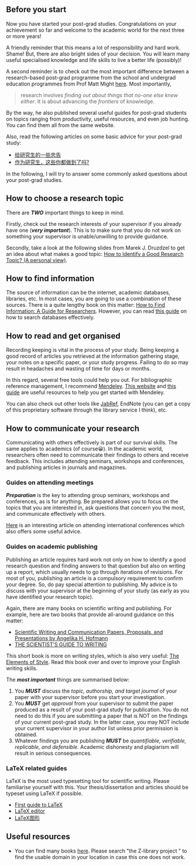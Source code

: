 
## Before you start

Now you have started your post-grad studies. Congratulations on your achievement so far and welcome to the academic world for the next three or more years! 

A friendly reminder that this means a lot of responsibility and hard work. Shame! But, there are also bright sides of your decision. You will learn many useful specialised knowledge and life skills to live a better life (possibly)!

A second reminder is to check out the most important difference between a research-based post-grad programme from the school and undergrad education programmes from Prof Matt Might [here](https://matt.might.net/articles/phd-school-in-pictures/). Most importantly, 
> research involves *finding out about things that no-one else knew either*. It is about advancing the *frontiers* of knowledge.

By the way, he also published several useful guides for post-grad students on topics ranging from productivity, useful resources, and even job hunting. You can find them all from the same website.

Also, read the following articles on some basic advice for your post-grad study:

- [给研究生的一些忠告](http://sixf.org/files/others/ModestAdvice.pdf)
- [作为研究生，这些你都做到了吗?](https://mp.weixin.qq.com/s/A-9HTiefweSP1CvJrcSirA)

In the following, I will try to answer some commonly asked questions about your post-grad studies. 

## How to choose a research topic
There are ***TWO*** important things to keep in mind. 

Firstly, check out the research interests of your supervisor if you already have one (***very important***). This is to make sure that you do not work on something your supervisor is unable/unwilling to provide guidance.

Secondly, take a look at the following slides from Marek J. Druzdzel to get an idea about what makes a good topic: [How to Identify a Good Research Topic? (A personal view)](https://sites.pitt.edu/~peterb/3005-001/L5.pdf).

## How to find information
The source of information can be the internet, academic databases, libraries, etc. In most cases, you are going to use a combination of these sources. There is a quite lengthy book on this matter: [How to Find Information: A Guide for Researchers](https://www.mheducation.co.uk/how-to-find-information-a-guide-for-researchers-9780335226313-emea-group). However, you can read [this guide](https://www.open.ac.uk/libraryservices/documents/advanced-search-techniques.pdf) on how to search databases effectively.

## How to read and get organised
Recording keeping is vital in the process of your study. Being keeping a good record of articles you retrieved at the information gathering stage, your notes on a specific paper, or your study progress. Failing to do so may result in headaches and wasting of time for days or months. 

In this regard, several free tools could help you out. For bibliographic reference management, I recommend [Mendeley](https://www.mendeley.com/download-desktop-new/). [This website](https://www.mendeley.com/guides) and [this guide](https://stglibrary.files.wordpress.com/2018/07/how-to-use-mendeley-a-step-by-step-guide.pdf) are useful resources to help you get started with Mendeley. 

You can also check out other tools like [JabRef](https://www.jabref.org/), EndNote (you can get a copy of this proprietary software through the library service I think), etc.
## How to communicate your research
Communicating with others effectively is part of our survival skills. The same applies to academics (of course😀). In the academic world, researchers often need to communicate their findings to others and receive feedback. This includes attending seminars, workshops and conferences, and publishing articles in journals and magazines.

### Guides on attending meetings
***Preparation*** is the key to attending group seminars, workshops and conferences, as is for anything. Be prepared allows you to focus on the topics that you are interested in, ask questions that concern you the most, and communicate effectively with others.

[Here](https://mp.weixin.qq.com/s/HTYUcEjPggHgrTHJHqsTQw) is an interesting article on attending international conferences which also offers some useful advice.

### Guides on academic publishing
Publishing an article requires hard work not only on how to identify a good research question and finding answers to that question but also on writing up a report, which usually needs to go through iterations of revisions. For most of you, publishing an article is a compulsory requirement to confirm your degree. So, do pay special attention to publishing. My advice is to discuss with your supervisor at the beginning of your study (as early as you have identified your research topic).

Again, there are many books on scientific writing and publishing. For example, here are two books that provide all-around guidance on this matter:
- [Scientific Writing and Communication Papers, Proposals, and Presentations by Angelika H. Hofmann](https://www.amazon.com/Scientific-Writing-Communication-Proposals-Presentations/dp/0190278544)
- [THE SCIENTIST’S GUIDE TO WRITING](https://press.princeton.edu/books/paperback/9780691170220/the-scientists-guide-to-writing)

This short book is more on writing styles, which is also very useful: [The Elements of Style](https://github.com/lzhangup/pg-resources/files/6258685/The.Elements.of.Style.2011.by.William.Strunk.Chris.Hong.pdf). Read this book over and over to improve your English writing skills. 

The ***most important*** things are summarised below:
1. You ***MUST*** discuss the _topic, authorship, and target journal_ of your paper with your supervisor before you start your investigation.
2. You ***MUST*** get _approval_ from your supervisor to submit the paper produced as a result of your post-grad study for publication. You do not need to do this if you are submitting a paper that is NOT on the findings of your current post-grad study. In the latter case, you may NOT include your current supervisor in your author list unless prior permission is obtained.
3. Whatever findings you are publishing ***MUST*** be _quantifiable, verifiable, replicable, and defensible_. Academic dishonesty and plagiarism will result in serious consequences. 


### LaTeX related guides
LaTeX is the most used typesetting tool for scientific writing. Please familiarise yourself with this. Your thesis/dissertation and articles should be typeset using LaTeX if possible.

- [First guide to LaTeX](https://mirrors.nic.cz/tex-archive/info/lshort/english/lshort.pdf)
- [LaTeX editor](https://github.com/lzhangup/pg-resources/files/6258028/LaTeX.Sublime.Text.pdf)
- [LaTeX图形](http://www.ctex.org/documents/latex/graphics/node2.html)

## Useful resources

- You can find many books [here](https://z-lib.org). Please search "the Z-library project " to find the usable domain in your location in case this one does not work.

